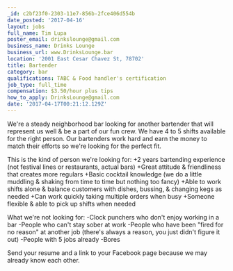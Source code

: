 ```yaml
---
_id: c2bf23f0-2303-11e7-856b-2fce406d554b
date_posted: '2017-04-16'
layout: jobs
full_name: Tim Lupa
poster_email: drinkslounge@gmail.com
business_name: Drinks Lounge
business_url: www.DrinksLounge.bar
location: '2001 East Cesar Chavez St, 78702'
title: Bartender
category: bar
qualifications: TABC & Food handler's certification
job_type: full_time
compensation: $3.50/hour plus tips
how_to_apply: DrinksLounge@gmail.com
date: '2017-04-17T00:21:12.129Z'
---
```

We're a steady neighborhood bar looking for another bartender that will represent us well & be a part of our fun crew. We have 4 to 5 shifts available for the right person. Our bartenders work hard and earn the money to match their efforts so we're looking for the perfect fit.  

This is the kind of person we're looking for:
+2 years bartending experience (not festival lines or restaurants, actual bars)
+Great attitude & friendliness that creates more regulars
+Basic cocktail knowledge (we do a little muddling & shaking from time to time but nothing too fancy)
+Able to work shifts alone & balance customers with dishes, bussing, & changing kegs as needed
+Can work quickly taking multiple orders when busy
+Someone flexible & able to pick up shifts when needed


What we're not looking for:
-Clock punchers who don't enjoy working in a bar
-People who can't stay sober at work
-People who have been "fired for no reason" at another job (there's always a reason, you just didn't figure it out)
-People with 5 jobs already
-Bores

Send your resume and a link to your Facebook page because we may already know each other.

